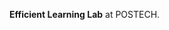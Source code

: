 **Efficient Learning Lab** at POSTECH.

<!---
effl-lab/effl-lab is a ✨ special ✨ repository because its `README.md` (this file) appears on your GitHub profile.
You can click the Preview link to take a look at your changes.
--->
